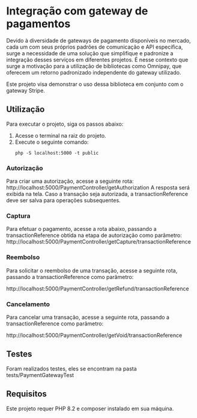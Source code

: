 # Integração com gateway de pagamentos

Devido à diversidade de gateways de pagamento disponíveis no mercado, cada um com seus próprios padrões de comunicação e API específica, surge a necessidade de uma solução que simplifique e padronize a integração desses serviços em diferentes projetos. É nesse contexto que surge a motivação para a utilização de bibliotecas como Omnipay, que oferecem um retorno padronizado independente do gateway utilizado.

Este projeto visa demonstrar o uso dessa biblioteca em conjunto com o gateway Stripe.

## Utilização

Para executar o projeto, siga os passos abaixo:

1. Acesse o terminal na raiz do projeto.
2. Execute o seguinte comando: 
    ```
    php -S localhost:5000 -t public
    ```

### Autorização

Para criar uma autorização, acesse a seguinte rota:
http://localhost:5000/PaymentController/getAuthorization
A resposta será exibida na tela. Caso a transação seja autorizada, a transactionReference deve ser salva para operações subsequentes.

### Captura

Para efetuar o pagamento, acesse a rota abaixo, passando a transactionReference obtida na etapa de autorização como parâmetro:
http://localhost:5000/PaymentController/getCapture/transactionReference

### Reembolso

Para solicitar o reembolso de uma transação, acesse a seguinte rota, passando a transactionReference como parâmetro:

http://localhost:5000/PaymentController/getRefund/transactionReference

### Cancelamento

Para cancelar uma transação, acesse a seguinte rota, passando a transactionReference como parâmetro:

http://localhost:5000/PaymentController/getVoid/transactionReference

## Testes
Foram realizados testes, eles se encontram na pasta tests/PaymentGatewayTest
## Requisitos

Este projeto requer PHP 8.2 e composer instalado em sua máquina.

